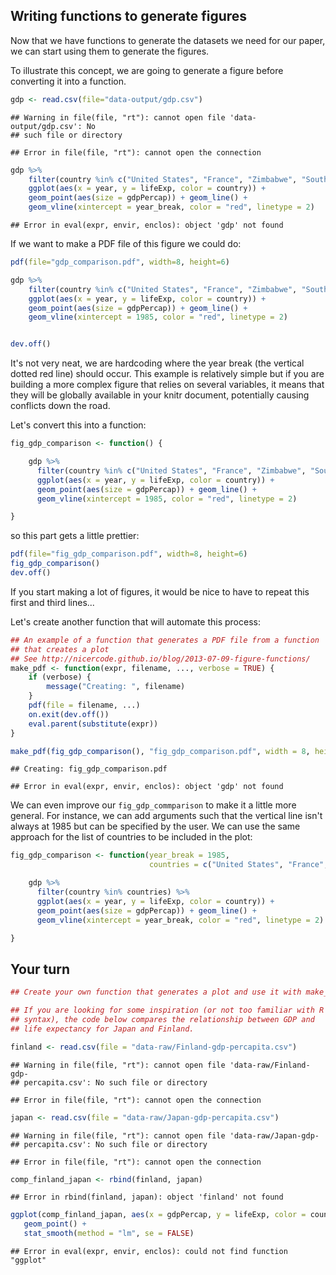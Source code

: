 ## Writing functions to generate figures

Now that we have functions to generate the datasets we need for our paper, we
can start using them to generate the figures.

To illustrate this concept, we are going to generate a figure before converting
it into a function.



```r
gdp <- read.csv(file="data-output/gdp.csv")
```

```
## Warning in file(file, "rt"): cannot open file 'data-output/gdp.csv': No
## such file or directory
```

```
## Error in file(file, "rt"): cannot open the connection
```

```r
gdp %>%
    filter(country %in% c("United States", "France", "Zimbabwe", "South Africa")) %>%
    ggplot(aes(x = year, y = lifeExp, color = country)) +
    geom_point(aes(size = gdpPercap)) + geom_line() +
    geom_vline(xintercept = year_break, color = "red", linetype = 2)
```

```
## Error in eval(expr, envir, enclos): object 'gdp' not found
```

If we want to make a PDF file of this figure we could do:


```r
pdf(file="gdp_comparison.pdf", width=8, height=6)

gdp %>%
    filter(country %in% c("United States", "France", "Zimbabwe", "South Africa")) %>%
    ggplot(aes(x = year, y = lifeExp, color = country)) +
    geom_point(aes(size = gdpPercap)) + geom_line() +
    geom_vline(xintercept = 1985, color = "red", linetype = 2)


dev.off()
```

It's not very neat, we are hardcoding where the year break (the vertical dotted
red line) should occur. This example is relatively simple but if you are
building a more complex figure that relies on several variables, it means that
they will be globally available in your knitr document, potentially causing
conflicts down the road.

Let's convert this into a function:


```r
fig_gdp_comparison <- function() {

    gdp %>%
      filter(country %in% c("United States", "France", "Zimbabwe", "South Africa")) %>%
      ggplot(aes(x = year, y = lifeExp, color = country)) +
      geom_point(aes(size = gdpPercap)) + geom_line() +
      geom_vline(xintercept = 1985, color = "red", linetype = 2)

}
```

so this part gets a little prettier:


```r
pdf(file="fig_gdp_comparison.pdf", width=8, height=6)
fig_gdp_comparison()
dev.off()
```

If you start making a lot of figures, it would be nice to have to repeat this
first and third lines...

Let's create another function that will automate this process:


```r
## An example of a function that generates a PDF file from a function
## that creates a plot
## See http://nicercode.github.io/blog/2013-07-09-figure-functions/
make_pdf <- function(expr, filename, ..., verbose = TRUE) {
    if (verbose) {
        message("Creating: ", filename)
    }
    pdf(file = filename, ...)
    on.exit(dev.off())
    eval.parent(substitute(expr))
}
```


```r
make_pdf(fig_gdp_comparison(), "fig_gdp_comparison.pdf", width = 8, height = 6)
```

```
## Creating: fig_gdp_comparison.pdf
```

```
## Error in eval(expr, envir, enclos): object 'gdp' not found
```

We can even improve our `fig_gdp_commparison` to make it a little more
general. For instance, we can add arguments such that the vertical line isn't
always at 1985 but can be specified by the user. We can use the same approach
for the list of countries to be included in the plot:


```r
fig_gdp_comparison <- function(year_break = 1985,
                               countries = c("United States", "France", "Zimbabwe", "South Africa")) {

    gdp %>%
      filter(country %in% countries) %>%
      ggplot(aes(x = year, y = lifeExp, color = country)) +
      geom_point(aes(size = gdpPercap)) + geom_line() +
      geom_vline(xintercept = year_break, color = "red", linetype = 2)

}
```

## Your turn


```r
## Create your own function that generates a plot and use it with make_pdf.

## If you are looking for some inspiration (or not too familiar with R
## syntax), the code below compares the relationship between GDP and
## life expectancy for Japan and Finland.

finland <- read.csv(file = "data-raw/Finland-gdp-percapita.csv")
```

```
## Warning in file(file, "rt"): cannot open file 'data-raw/Finland-gdp-
## percapita.csv': No such file or directory
```

```
## Error in file(file, "rt"): cannot open the connection
```

```r
japan <- read.csv(file = "data-raw/Japan-gdp-percapita.csv")
```

```
## Warning in file(file, "rt"): cannot open file 'data-raw/Japan-gdp-
## percapita.csv': No such file or directory
```

```
## Error in file(file, "rt"): cannot open the connection
```

```r
comp_finland_japan <- rbind(finland, japan)
```

```
## Error in rbind(finland, japan): object 'finland' not found
```

```r
ggplot(comp_finland_japan, aes(x = gdpPercap, y = lifeExp, color = country)) +
   geom_point() +
   stat_smooth(method = "lm", se = FALSE)
```

```
## Error in eval(expr, envir, enclos): could not find function "ggplot"
```
